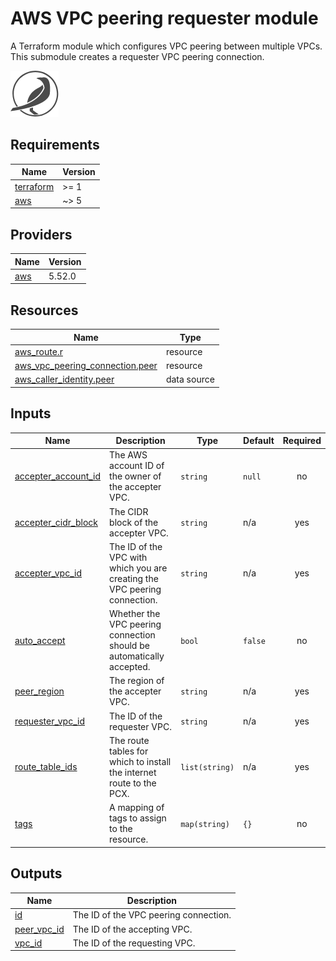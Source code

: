 # AWS VPC peering requester module
A Terraform module which configures VPC peering between multiple VPCs. This submodule creates a requester VPC peering connection. 

[![blackbird-logo](https://raw.githubusercontent.com/blackbird-cloud/terraform-module-template/main/.config/logo_simple.png)](https://www.blackbird.cloud)

## Requirements

| Name | Version |
|------|---------|
| <a name="requirement_terraform"></a> [terraform](#requirement\_terraform) | >= 1 |
| <a name="requirement_aws"></a> [aws](#requirement\_aws) | ~> 5 |

## Providers

| Name | Version |
|------|---------|
| <a name="provider_aws"></a> [aws](#provider\_aws) | 5.52.0 |

## Resources

| Name | Type |
|------|------|
| [aws_route.r](https://registry.terraform.io/providers/hashicorp/aws/latest/docs/resources/route) | resource |
| [aws_vpc_peering_connection.peer](https://registry.terraform.io/providers/hashicorp/aws/latest/docs/resources/vpc_peering_connection) | resource |
| [aws_caller_identity.peer](https://registry.terraform.io/providers/hashicorp/aws/latest/docs/data-sources/caller_identity) | data source |

## Inputs

| Name | Description | Type | Default | Required |
|------|-------------|------|---------|:--------:|
| <a name="input_accepter_account_id"></a> [accepter\_account\_id](#input\_accepter\_account\_id) | The AWS account ID of the owner of the accepter VPC. | `string` | `null` | no |
| <a name="input_accepter_cidr_block"></a> [accepter\_cidr\_block](#input\_accepter\_cidr\_block) | The CIDR block of the accepter VPC. | `string` | n/a | yes |
| <a name="input_accepter_vpc_id"></a> [accepter\_vpc\_id](#input\_accepter\_vpc\_id) | The ID of the VPC with which you are creating the VPC peering connection. | `string` | n/a | yes |
| <a name="input_auto_accept"></a> [auto\_accept](#input\_auto\_accept) | Whether the VPC peering connection should be automatically accepted. | `bool` | `false` | no |
| <a name="input_peer_region"></a> [peer\_region](#input\_peer\_region) | The region of the accepter VPC. | `string` | n/a | yes |
| <a name="input_requester_vpc_id"></a> [requester\_vpc\_id](#input\_requester\_vpc\_id) | The ID of the requester VPC. | `string` | n/a | yes |
| <a name="input_route_table_ids"></a> [route\_table\_ids](#input\_route\_table\_ids) | The route tables for which to install the internet route to the PCX. | `list(string)` | n/a | yes |
| <a name="input_tags"></a> [tags](#input\_tags) | A mapping of tags to assign to the resource. | `map(string)` | `{}` | no |

## Outputs

| Name | Description |
|------|-------------|
| <a name="output_id"></a> [id](#output\_id) | The ID of the VPC peering connection. |
| <a name="output_peer_vpc_id"></a> [peer\_vpc\_id](#output\_peer\_vpc\_id) | The ID of the accepting VPC. |
| <a name="output_vpc_id"></a> [vpc\_id](#output\_vpc\_id) | The ID of the requesting VPC. |